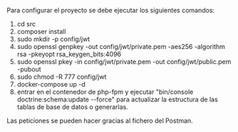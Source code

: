 Para configurar el proyecto se debe ejecutar los siguientes comandos:

1. cd src
2. composer install
3. sudo mkdir -p config/jwt
4. sudo openssl genpkey -out config/jwt/private.pem -aes256 -algorithm rsa -pkeyopt rsa_keygen_bits:4096
5. sudo openssl pkey -in config/jwt/private.pem -out config/jwt/public.pem -pubout
6. sudo chmod -R 777 config/jwt
7. docker-compose up -d
8. entrar en el contenedor de php-fpm y ejecutar "bin/console doctrine:schema:update --force" para actualizar la estructura de las tablas de base de datos o generarlas.

Las peticiones se pueden hacer gracias al fichero del Postman.
